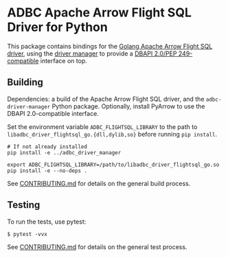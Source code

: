 <!---
  Licensed to the Apache Software Foundation (ASF) under one
  or more contributor license agreements.  See the NOTICE file
  distributed with this work for additional information
  regarding copyright ownership.  The ASF licenses this file
  to you under the Apache License, Version 2.0 (the
  "License"); you may not use this file except in compliance
  with the License.  You may obtain a copy of the License at

    http://www.apache.org/licenses/LICENSE-2.0

  Unless required by applicable law or agreed to in writing,
  software distributed under the License is distributed on an
  "AS IS" BASIS, WITHOUT WARRANTIES OR CONDITIONS OF ANY
  KIND, either express or implied.  See the License for the
  specific language governing permissions and limitations
  under the License.
-->

# ADBC Apache Arrow Flight SQL Driver for Python

This package contains bindings for the [Golang Apache Arrow Flight SQL
driver](../../go/adbc/driver/flightsql), using the [driver
manager](../adbc_driver_manager/README.md) to provide a [DBAPI 2.0/PEP
249-compatible][dbapi] interface on top.

[dbapi]: https://peps.python.org/pep-0249/

## Building

Dependencies: a build of the Apache Arrow Flight SQL driver, and the
`adbc-driver-manager` Python package.  Optionally, install PyArrow to
use the DBAPI 2.0-compatible interface.

Set the environment variable `ADBC_FLIGHTSQL_LIBRARY` to the path to
`libadbc_driver_flightsql_go.{dll,dylib,so}` before running `pip install`.

```
# If not already installed
pip install -e ../adbc_driver_manager

export ADBC_FLIGHTSQL_LIBRARY=/path/to/libadbc_driver_flightsql_go.so
pip install -e --no-deps .
```

See [CONTRIBUTING.md](../../CONTRIBUTING.md) for details on the
general build process.

## Testing

To run the tests, use pytest:

```shell
$ pytest -vvx
```

See [CONTRIBUTING.md](../../CONTRIBUTING.md) for details on the
general test process.
